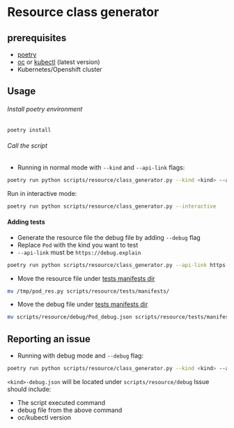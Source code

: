 # Resource class generator

## prerequisites

- [poetry](https://python-poetry.org/)
- [oc](https://mirror.openshift.com/pub/openshift-v4/x86_64/clients/ocp/stable/) or [kubectl](https://kubernetes.io/docs/tasks/tools/) (latest version)
- Kubernetes/Openshift cluster

## Usage

###### Install poetry environment

```bash
poetry install
```

###### Call the script

- Running in normal mode with `--kind` and `--api-link` flags:

```bash
poetry run python scripts/resource/class_generator.py --kind <kind> --api-link <link to resource API or DOC>

```

Run in interactive mode:

```bash
poetry run python scripts/resource/class_generator.py --interactive
```

#### Adding tests

- Generate the resource file the debug file by adding `--debug` flag
- Replace `Pod` with the kind you want to test
- `--api-link` must be `https://debug.explain`

```bash
poetry run python scripts/resource/class_generator.py --api-link https://debug.explain --kind Pod --output-file /tmp/pod_res.py --debug
```

- Move the resource file under [tests manifests dir](scripts/resource/tests/manifests/)

```bash
mv /tmp/pod_res.py scripts/resource/tests/manifests/
```

- Move the debug file under [tests manifests dir](scripts/resource/tests/manifests/)
```bash
mv scripts/resource/debug/Pod_debug.json scripts/resource/tests/manifests/
```

## Reporting an issue

- Running with debug mode and `--debug` flag:

```bash
poetry run python scripts/resource/class_generator.py --kind <kind> --api-link <link to resource API or DOC> --debug
```

`<kind>-debug.json` will be located under `scripts/resource/debug`
Issue should include:

- The script executed command
- debug file from the above command
- oc/kubectl version
